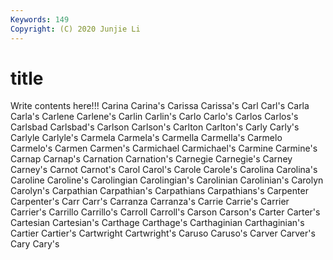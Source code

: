 ```yaml
---
Keywords: 149
Copyright: (C) 2020 Junjie Li
---
```


# title

Write contents here!!!
Carina 
Carina's 
Carissa 
Carissa's 
Carl 
Carl's 
Carla 
Carla's
Carlene 
Carlene's 
Carlin 
Carlin's 
Carlo 
Carlo's 
Carlos 
Carlos's 
Carlsbad 
Carlsbad's
Carlson 
Carlson's 
Carlton 
Carlton's 
Carly 
Carly's 
Carlyle 
Carlyle's 
Carmela 
Carmela's
Carmella 
Carmella's 
Carmelo 
Carmelo's 
Carmen 
Carmen's 
Carmichael 
Carmichael's 
Carmine 
Carmine's
Carnap 
Carnap's 
Carnation 
Carnation's 
Carnegie 
Carnegie's 
Carney 
Carney's 
Carnot 
Carnot's
Carol 
Carol's 
Carole 
Carole's 
Carolina 
Carolina's 
Caroline 
Caroline's 
Carolingian 
Carolingian's
Carolinian 
Carolinian's 
Carolyn 
Carolyn's 
Carpathian 
Carpathian's 
Carpathians 
Carpathians's 
Carpenter 
Carpenter's
Carr 
Carr's 
Carranza 
Carranza's 
Carrie 
Carrie's 
Carrier 
Carrier's 
Carrillo 
Carrillo's
Carroll 
Carroll's 
Carson 
Carson's 
Carter 
Carter's 
Cartesian 
Cartesian's 
Carthage 
Carthage's
Carthaginian 
Carthaginian's 
Cartier 
Cartier's 
Cartwright 
Cartwright's 
Caruso 
Caruso's 
Carver 
Carver's
Cary 
Cary's 
